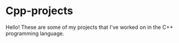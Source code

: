 # Cpp-projects
Hello! These are some of my projects that I've worked on in the C++ programming language. 
